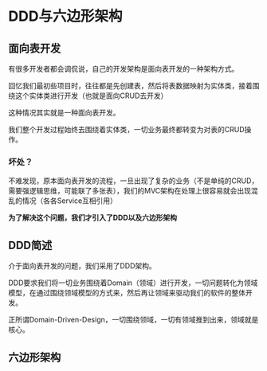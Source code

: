 # DDD与六边形架构

## 面向表开发

有很多开发者都会调侃说，自己的开发架构是面向表开发的一种架构方式。

回忆我们最初些项目时，往往都是先创建表，然后将表数据映射为实体类，接着围绕这个实体类进行开发（也就是面向CRUD去开发）

这种情况其实就是一种面向表开发。

我们整个开发过程始终去围绕着实体类，一切业务最终都转变为对表的CRUD操作。

### 坏处？

不难发现，原本面向表开发的流程，一旦出现了复杂的业务（不是单纯的CRUD，需要强逻辑思维，可能联了多张表），我们的MVC架构在处理上很容易就会出现混乱的情况（各各Service互相引用）

**为了解决这个问题，我们才引入了DDD以及六边形架构**


## DDD简述

介于面向表开发的问题，我们采用了DDD架构。

DDD要求我们将一切业务围绕着Domain（领域）进行开发，一切问题转化为领域模型，在通过围绕领域模型的方式来，然后再让领域来驱动我们的软件的整体开发。

正所谓Domain-Driven-Design，一切围绕领域，一切有领域推到出来，领域就是核心。

## 六边形架构

